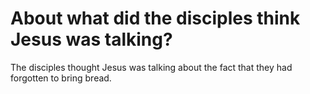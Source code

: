 # About what did the disciples think Jesus was talking?

The disciples thought Jesus was talking about the fact that they had forgotten to bring bread.
